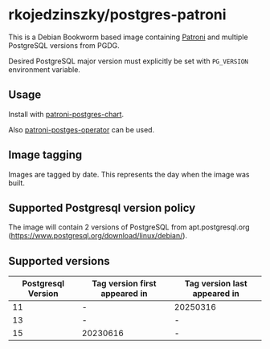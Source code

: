 # rkojedzinszky/postgres-patroni

This is a Debian Bookworm based image containing [Patroni](https://github.com/zalando/patroni)
and multiple PostgreSQL versions from PGDG.

Desired PostgreSQL major version must explicitly be set with `PG_VERSION` environment variable.

## Usage

Install with [patroni-postgres-chart](https://github.com/rkojedzinszky/patroni-postgres-chart).

Also [patroni-postges-operator](https://github.com/k-web-s/patroni-postgres-operator) can be used.

## Image tagging

Images are tagged by date. This represents the day when the image was built.

## Supported Postgresql version policy

The image will contain 2 versions of PostgreSQL from apt.postgresql.org (https://www.postgresql.org/download/linux/debian/).

## Supported versions

Postgresql Version | Tag version first appeared in | Tag version last appeared in
| - | - | -
11 | - | 20250316
13 | - | -
15 | 20230616 | -
